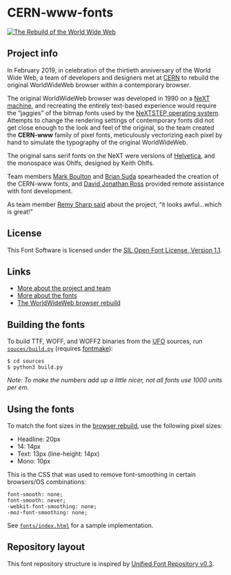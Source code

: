 # CERN-www-fonts

[![The Rebuild of the World Wide Web](https://worldwideweb.cern.ch/images/www_project.png)](https://worldwideweb.cern.ch)

## Project info

In February 2019, in celebration of the thirtieth anniversary of the World Wide Web, a team of developers and designers met at [CERN](https://www.cern.ch) to rebuild the original WorldWideWeb browser within a contemporary browser. 

The original WorldWideWeb browser was developed in 1990 on a [NeXT machine](https://en.wikipedia.org/wiki/NeXT_Computer), and recreating the entirely text-based experience would require the “jaggies” of the bitmap fonts used by the [NeXTSTEP operating system](https://en.wikipedia.org/wiki/NeXTSTEP). Attempts to change the rendering settings of contemporary fonts did not get close enough to the look and feel of the original, so the team created the **CERN-www** family of pixel fonts, meticulously vectorizing each pixel by hand to simulate the typography of the original WorldWideWeb.

The original sans serif fonts on the NeXT were versions of [Helvetica](https://fontsinuse.com/typefaces/44/helvetica), and the monospace was Ohlfs, designed by Keith Ohlfs.

Team members [Mark Boulton](http://markboulton.co.uk) and [Brian Suda](https://suda.co.uk) spearheaded the creation of the CERN-www fonts, and [David Jonathan Ross](https://djr.com) provided remote assistance with font development. 

As team member [Remy Sharp said](https://remysharp.com/2019/02/15/cern-day-4#it-looks-awfulwhich-is-great) about the project, “it looks awful...which is great!”

## License

This Font Software is licensed under the [SIL Open Font License, Version 1.1](http://scripts.sil.org/OFL).

## Links

* [More about the project and team](https://worldwideweb.cern.ch)
* [More about the fonts](https://worldwideweb.cern.ch/typography/)
* [The WorldWideWeb browser rebuild](https://worldwideweb.cern.ch/browser/)

## Building the fonts

To build TTF, WOFF, and WOFF2 binaries from the [UFO](http://unifiedfontobject.org) sources, run [`souces/build.py`](https://github.com/djrrb/CERN-www-fonts/blob/master/sources/build.py) (requires [fontmake](https://github.com/googlei18n/fontmake)):
```
$ cd sources
$ python3 build.py
```

*Note: To make the numbers add up a little nicer, not all fonts use 1000 units per em.*

## Using the fonts

To match the font sizes in the [browser rebuild](https://worldwideweb.cern.ch/browser/), use the following pixel sizes:

* Headline: 20px
* 14: 14px
* Text: 13px (line-height: 14px)
* Mono: 10px

This is the CSS that was used to remove font-smoothing in certain browsers/OS combinations:

```
font-smooth: none;
font-smooth: never;
-webkit-font-smoothing: none;
-moz-font-smoothing: none;
```

See [`fonts/index.html`](https://github.com/djrrb/CERN-www-fonts/blob/master/fonts/index.html) for a sample implementation.

## Repository layout

This font repository structure is inspired by [Unified Font Repository v0.3](https://github.com/unified-font-repository/Unified-Font-Repository).

